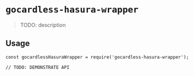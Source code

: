 # `gocardless-hasura-wrapper`

> TODO: description

## Usage

```
const gocardlessHasuraWrapper = require('gocardless-hasura-wrapper');

// TODO: DEMONSTRATE API
```
